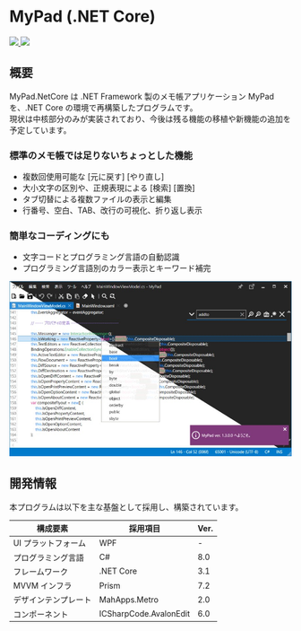 # MyPad (.NET Core)

<div>
  <a href="https://www.microsoft.com/ja-jp/p/mypad-%E3%83%86%E3%82%AD%E3%82%B9%E3%83%88%E3%82%A8%E3%83%87%E3%82%A3%E3%82%BF/9pp2600zm2jd">
    <img src="https://img.shields.io/badge/-Microsoft Store-017ACC.svg?logo=microsoft&style=flat-square">
  </a>
  <a href="https://github.com/kawasawa/MyPad.NetCore/blob/master/LICENSE.txt">
    <img src="https://img.shields.io/github/license/kawasawa/MyPad.NetCore.svg?style=flat-square">
  </a>
</div>

## 概要

MyPad.NetCore は .NET Framework 製のメモ帳アプリケーション MyPad を、.NET Core の環境で再構築したプログラムです。  
現状は中核部分のみが実装されており、今後は残る機能の移植や新機能の追加を予定しています。  

### 標準のメモ帳では足りないちょっとした機能

- 複数回使用可能な [元に戻す] [やり直し]
- 大小文字の区別や、正規表現による [検索] [置換]
- タブ切替による複数ファイルの表示と編集
- 行番号、空白、TAB、改行の可視化、折り返し表示

### 簡単なコーディングにも

- 文字コードとプログラミング言語の自動認識
- プログラミング言語別のカラー表示とキーワード補完

![mypad](./_images/mypad.jpg)

## 開発情報

本プログラムは以下を主な基盤として採用し、構築されています。  

| 構成要素             | 採用項目                  | Ver.   |
|----------------------|---------------------------|--------|
| UI プラットフォーム  | WPF                       | -      |
| プログラミング言語   | C#                        | 8.0    |
| フレームワーク       | .NET Core                 | 3.1    |
| MVVM インフラ        | Prism                     | 7.2    |
| デザインテンプレート | MahApps.Metro             | 2.0   |
| コンポーネント       | ICSharpCode.AvalonEdit    | 6.0    |
